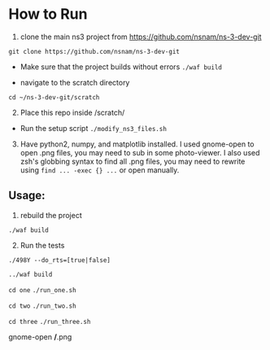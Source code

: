 # How to Run

1. clone the main ns3 project from https://github.com/nsnam/ns-3-dev-git

```git clone https://github.com/nsnam/ns-3-dev-git```

* Make sure that the project builds without errors
```./waf build```

* navigate to the scratch directory

```cd ~/ns-3-dev-git/scratch```

2. Place this repo inside <ns3-root>/scratch/

* Run the setup script
```./modify_ns3_files.sh```

3. Have python2, numpy, and matplotlib installed. I used gnome-open to open .png files, you may need to sub in some photo-viewer. I also used zsh's globbing syntax to find all .png files, you may need to rewrite using ```find ... -exec {} ...``` or open manually.

## Usage:

1. rebuild the project

```./waf build```

2. Run the tests

```./498Y --do_rts=[true|false]```

```../waf build```

```cd one```
```./run_one.sh```

```cd two```
```./run_two.sh```

```cd three```
```./run_three.sh```

gnome-open **/**.png
